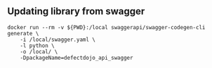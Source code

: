 ## Updating library from swagger

```
docker run --rm -v ${PWD}:/local swaggerapi/swagger-codegen-cli generate \
    -i /local/swagger.yaml \
    -l python \
    -o /local/ \
    -DpackageName=defectdojo_api_swagger
```